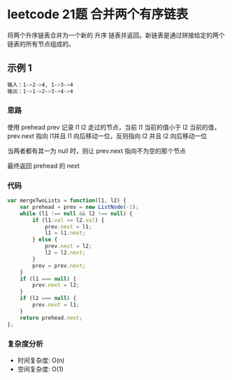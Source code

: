 # leetcode 21题 合并两个有序链表

将两个升序链表合并为一个新的 升序 链表并返回。新链表是通过拼接给定的两个链表的所有节点组成的。

## 示例 1

```bash
输入：1->2->4, 1->3->4
输出：1->1->2->3->4->4
```

### 思路

使用 prehead prev 记录 l1 l2 走过的节点，当前 l1 当前的值小于 l2 当前的值，prev.next 指向 l1并且 l1 向后移动一位，反则指向 l2 并且 l2 向后移动一位

当两者都有其一为 null 时，则让 prev.next 指向不为空的那个节点

最终返回 prehead 的 next

### 代码

```js
var mergeTwoLists = function(l1, l2) {
    var prehead = prev = new ListNode(-1);
    while (l1 !== null && l2 !== null) {
        if (l1.val <= l2.val) {
            prev.next = l1;
            l1 = l1.next;
        } else {
            prev.next = l2;
            l2 = l2.next;
        }
        prev = prev.next;
    }
    if (l1 === null) {
        prev.next = l2;
    }
    if (l2 === null) {
        prev.next = l1;
    }
    return prehead.next;
};
```

### 复杂度分析

- 时间复杂度: O(n)
- 空间复杂度: O(1)
